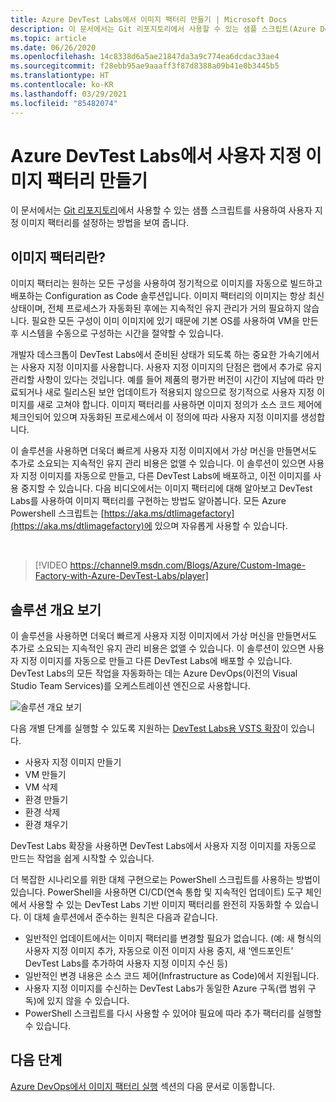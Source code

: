 ```yaml
---
title: Azure DevTest Labs에서 이미지 팩터리 만들기 | Microsoft Docs
description: 이 문서에서는 Git 리포지토리에서 사용할 수 있는 샘플 스크립트(Azure DevTest Labs)를 사용하여 사용자 지정 이미지 팩터리를 설정하는 방법을 보여 줍니다.
ms.topic: article
ms.date: 06/26/2020
ms.openlocfilehash: 14c8338d6a5ae21847da3a9c774ea6dcdac33ae4
ms.sourcegitcommit: f28ebb95ae9aaaff3f87d8388a09b41e0b3445b5
ms.translationtype: HT
ms.contentlocale: ko-KR
ms.lasthandoff: 03/29/2021
ms.locfileid: "85482074"
---
```

# <a name="create-a-custom-image-factory-in-azure-devtest-labs"></a>Azure DevTest Labs에서 사용자 지정 이미지 팩터리 만들기
이 문서에서는 [Git 리포지토리](https://github.com/Azure/azure-devtestlab/tree/master/samples/DevTestLabs/Scripts/ImageFactory)에서 사용할 수 있는 샘플 스크립트를 사용하여 사용자 지정 이미지 팩터리를 설정하는 방법을 보여 줍니다.

## <a name="whats-an-image-factory"></a>이미지 팩터리란?
이미지 팩터리는 원하는 모든 구성을 사용하여 정기적으로 이미지를 자동으로 빌드하고 배포하는 Configuration as Code 솔루션입니다. 이미지 팩터리의 이미지는 항상 최신 상태이며, 전체 프로세스가 자동화된 후에는 지속적인 유지 관리가 거의 필요하지 않습니다. 필요한 모든 구성이 이미 이미지에 있기 때문에 기본 OS를 사용하여 VM을 만든 후 시스템을 수동으로 구성하는 시간을 절약할 수 있습니다.

개발자 데스크톱이 DevTest Labs에서 준비된 상태가 되도록 하는 중요한 가속기에서는 사용자 지정 이미지를 사용합니다. 사용자 지정 이미지의 단점은 랩에서 추가로 유지 관리할 사항이 있다는 것입니다. 예를 들어 제품의 평가판 버전이 시간이 지남에 따라 만료되거나 새로 릴리스된 보안 업데이트가 적용되지 않으므로 정기적으로 사용자 지정 이미지를 새로 고쳐야 합니다. 이미지 팩터리를 사용하면 이미지 정의가 소스 코드 제어에 체크인되어 있으며 자동화된 프로세스에서 이 정의에 따라 사용자 지정 이미지를 생성합니다.

이 솔루션을 사용하면 더욱더 빠르게 사용자 지정 이미지에서 가상 머신을 만들면서도 추가로 소요되는 지속적인 유지 관리 비용은 없앨 수 있습니다. 이 솔루션이 있으면 사용자 지정 이미지를 자동으로 만들고, 다른 DevTest Labs에 배포하고, 이전 이미지를 사용 중지할 수 있습니다. 다음 비디오에서는 이미지 팩터리에 대해 알아보고 DevTest Labs를 사용하여 이미지 팩터리를 구현하는 방법도 알아봅니다.  모든 Azure Powershell 스크립트는 [https://aka.ms/dtlimagefactory](https://aka.ms/dtlimagefactory)에 있으며 자유롭게 사용할 수 있습니다.

<br/>

> [!VIDEO https://channel9.msdn.com/Blogs/Azure/Custom-Image-Factory-with-Azure-DevTest-Labs/player]


## <a name="high-level-view-of-the-solution"></a>솔루션 개요 보기
이 솔루션을 사용하면 더욱더 빠르게 사용자 지정 이미지에서 가상 머신을 만들면서도 추가로 소요되는 지속적인 유지 관리 비용은 없앨 수 있습니다. 이 솔루션이 있으면 사용자 지정 이미지를 자동으로 만들고 다른 DevTest Labs에 배포할 수 있습니다. DevTest Labs의 모든 작업을 자동화하는 데는 Azure DevOps(이전의 Visual Studio Team Services)를 오케스트레이션 엔진으로 사용합니다.

![솔루션 개요 보기](./media/create-image-factory/high-level-view-of-solution.png)

다음 개별 단계를 실행할 수 있도록 지원하는 [DevTest Labs용 VSTS 확장](https://marketplace.visualstudio.com/items?itemName=ms-azuredevtestlabs.tasks)이 있습니다.

- 사용자 지정 이미지 만들기
- VM 만들기
- VM 삭제
- 환경 만들기
- 환경 삭제
- 환경 채우기

DevTest Labs 확장을 사용하면 DevTest Labs에서 사용자 지정 이미지를 자동으로 만드는 작업을 쉽게 시작할 수 있습니다.

더 복잡한 시나리오를 위한 대체 구현으로는 PowerShell 스크립트를 사용하는 방법이 있습니다. PowerShell을 사용하면 CI/CD(연속 통합 및 지속적인 업데이트) 도구 체인에서 사용할 수 있는 DevTest Labs 기반 이미지 팩터리를 완전히 자동화할 수 있습니다. 이 대체 솔루션에서 준수하는 원칙은 다음과 같습니다.

- 일반적인 업데이트에서는 이미지 팩터리를 변경할 필요가 없습니다. (예: 새 형식의 사용자 지정 이미지 추가, 자동으로 이전 이미지 사용 중지, 새 ‘엔드포인트’ DevTest Labs를 추가하여 사용자 지정 이미지 수신 등)
- 일반적인 변경 내용은 소스 코드 제어(Infrastructure as Code)에서 지원됩니다.
- 사용자 지정 이미지를 수신하는 DevTest Labs가 동일한 Azure 구독(랩 범위 구독)에 있지 않을 수 있습니다.
- PowerShell 스크립트를 다시 사용할 수 있어야 필요에 따라 추가 팩터리를 실행할 수 있습니다.

## <a name="next-steps"></a>다음 단계
[Azure DevOps에서 이미지 팩터리 실행](image-factory-set-up-devops-lab.md) 섹션의 다음 문서로 이동합니다.
